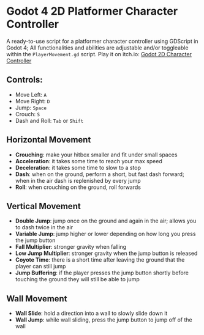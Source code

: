 # Godot 4 2D Platformer Character Controller
A ready-to-use script for a platformer character controller using GDScript in Godot 4; All functionalities and abilities are adjustable and/or toggleable within the `PlayerMovement.gd` script.
Play it on itch.io: [Godot 2D Character Controller](https://kasu724.itch.io/godot-2d-character-controller)

## Controls:
- Move Left: `A`
- Move Right: `D`
- Jump: `Space`
- Crouch: `S`
- Dash and Roll: `Tab` or `Shift`
  
## Horizontal Movement
- **Crouching**: make your hitbox smaller and fit under small spaces
- **Acceleration**: it takes some time to reach your max speed
- **Deceleration**: it takes some time to slow to a stop
- **Dash**: when on the ground, perform a short, but fast dash forward; when in the air dash is replenished by every jump
- **Roll**: when crouching on the ground, roll forwards

## Vertical Movement
- **Double Jump**: jump once on the ground and again in the air; allows you to dash twice in the air
- **Variable Jump**: jump higher or lower depending on how long you press the jump button
- **Fall Multiplier**: stronger gravity when falling
- **Low Jump Multiplier**: stronger gravity when the jump button is released
- **Coyote Time**: there is a short time after leaving the ground that the player can still jump
- **Jump Buffering**: if the player presses the jump button shortly before touching the ground they will still be able to jump

## Wall Movement
- **Wall Slide**: hold a direction into a wall to slowly slide down it
- **Wall Jump**: while wall sliding, press the jump button to jump off of the wall


